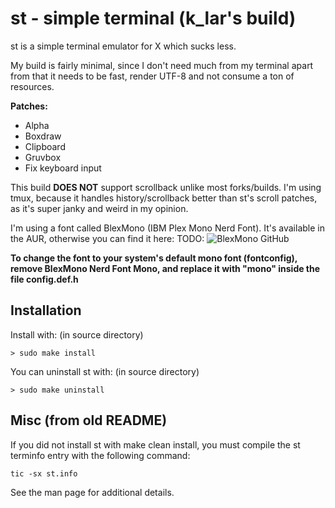 # st - simple terminal (k_lar's build)

st is a simple terminal emulator for X which sucks less.  

My build is fairly minimal, since I don't need much from my terminal apart from that it needs to
be fast, render UTF-8 and not consume a ton of resources. 

**Patches:**
- Alpha
- Boxdraw
- Clipboard
- Gruvbox
- Fix keyboard input

This build **DOES NOT** support scrollback unlike most forks/builds.
I'm using tmux, because it handles history/scrollback better than st's scroll patches, as it's
super janky and weird in my opinion.  

I'm using a font called BlexMono (IBM Plex Mono Nerd Font). It's available in the AUR, otherwise
you can find it here: TODO: ![BlexMono GitHub](https://github.com/ryanoasis/nerd-fonts/tree/master/patched-fonts/IBMPlexMono)  

**To change the font to your system's default mono font (fontconfig), remove BlexMono Nerd Font
Mono, and replace it with "mono" inside the file config.def.h**


## Installation

Install with: (in source directory)
```console
> sudo make install
```

You can uninstall st with: (in source directory)
```console
> sudo make uninstall
```


## Misc (from old README)

If you did not install st with make clean install, you must compile
the st terminfo entry with the following command:

    tic -sx st.info

See the man page for additional details.

